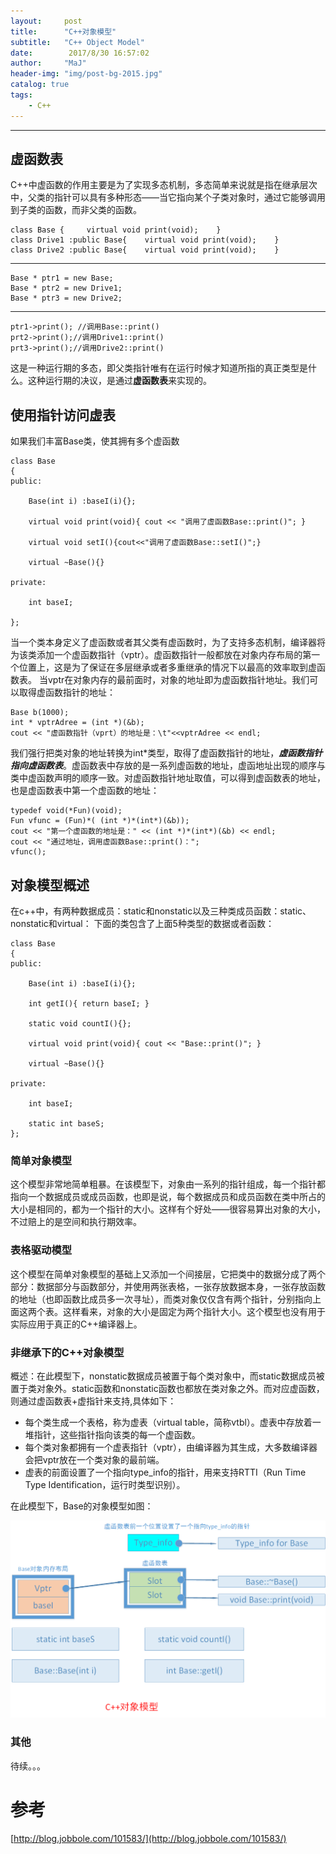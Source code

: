 ```yaml
---
layout:     post
title:      "C++对象模型"
subtitle:   "C++ Object Model"
date:        2017/8/30 16:57:02 
author:     "MaJ"
header-img: "img/post-bg-2015.jpg"
catalog: true
tags:
    - C++
---
```

---
## 虚函数表

C++中虚函数的作用主要是为了实现多态机制，多态简单来说就是指在继承层次中，父类的指针可以具有多种形态——当它指向某个子类对象时，通过它能够调用到子类的函数，而非父类的函数。

	class Base {     virtual void print(void);    }
	class Drive1 :public Base{    virtual void print(void);    }
	class Drive2 :public Base{    virtual void print(void);    }

---
	Base * ptr1 = new Base; 
	Base * ptr2 = new Drive1;  
	Base * ptr3 = new Drive2;

---

	ptr1->print(); //调用Base::print()
	prt2->print();//调用Drive1::print()
	prt3->print();//调用Drive2::print()

这是一种运行期的多态，即父类指针唯有在运行时候才知道所指的真正类型是什么。这种运行期的决议，是通过**虚函数表**来实现的。

## 使用指针访问虚表
如果我们丰富Base类，使其拥有多个虚函数

	class Base
	{
	public:
	 
	    Base(int i) :baseI(i){};
	
	    virtual void print(void){ cout << "调用了虚函数Base::print()"; }
	
	    virtual void setI(){cout<<"调用了虚函数Base::setI()";}
	
	    virtual ~Base(){}
	 
	private:
	 
	    int baseI;
	
	};

当一个类本身定义了虚函数或者其父类有虚函数时，为了支持多态机制，编译器将为该类添加一个虚函数指针（vptr）。虚函数指针一般都放在对象内存布局的第一个位置上，这是为了保证在多层继承或者多重继承的情况下以最高的效率取到虚函数表。
当vptr在对象内存的最前面时，对象的地址即为虚函数指针地址。我们可以取得虚函数指针的地址：

	Base b(1000);
	int * vptrAdree = (int *)(&b);  
	cout << "虚函数指针（vprt）的地址是：\t"<<vptrAdree << endl;
我们强行把类对象的地址转换为int*类型，取得了虚函数指针的地址，***虚函数指针指向虚函数表***。虚函数表中存放的是一系列虚函数的地址，虚函地址出现的顺序与类中虚函数声明的顺序一致。对虚函数指针地址取值，可以得到虚函数表的地址，也是虚函数表中第一个虚函数的地址：

 	typedef void(*Fun)(void);
    Fun vfunc = (Fun)*( (int *)*(int*)(&b));
    cout << "第一个虚函数的地址是：" << (int *)*(int*)(&b) << endl;
    cout << "通过地址，调用虚函数Base::print()：";
    vfunc();

## 对象模型概述
在c++中，有两种数据成员：static和nonstatic以及三种类成员函数：static、nonstatic和virtual：
下面的类包含了上面5种类型的数据或者函数：


	class Base
	{
	public:
	 
	    Base(int i) :baseI(i){};
	  
	    int getI(){ return baseI; }
	 
	    static void countI(){};
	 
	    virtual void print(void){ cout << "Base::print()"; }
	 
	    virtual ~Base(){}
	 
	private:
	 
	    int baseI;
	 
	    static int baseS;
	};

### 简单对象模型

这个模型非常地简单粗暴。在该模型下，对象由一系列的指针组成，每一个指针都指向一个数据成员或成员函数，也即是说，每个数据成员和成员函数在类中所占的大小是相同的，都为一个指针的大小。这样有个好处——很容易算出对象的大小，不过赔上的是空间和执行期效率。

### 表格驱动模型

这个模型在简单对象模型的基础上又添加一个间接层，它把类中的数据分成了两个部分：数据部分与函数部分，并使用两张表格，一张存放数据本身，一张存放函数的地址（也即函数比成员多一次寻址），而类对象仅仅含有两个指针，分别指向上面这两个表。这样看来，对象的大小是固定为两个指针大小。这个模型也没有用于实际应用于真正的C++编译器上。

### 非继承下的C++对象模型
概述：在此模型下，nonstatic数据成员被置于每个类对象中，而static数据成员被置于类对象外。static函数和nonstatic函数也都放在类对象之外。而对应虚函数，则通过虚函数表+虚指针来支持,具体如下：
- 每个类生成一个表格，称为虚表（virtual table，简称vtbl）。虚表中存放着一堆指针，这些指针指向该类的每一个虚函数。
- 每个类对象都拥有一个虚表指针（vptr），由编译器为其生成，大多数编译器会把vptr放在一个类对象的最前端。
- 虚表的前面设置了一个指向type_info的指针，用来支持RTTI（Run Time Type Identification，运行时类型识别）。

在此模型下，Base的对象模型如图：

![img](/img/objectmodel.png)

### 其他
待续。。。

# 参考
[http://blog.jobbole.com/101583/](http://blog.jobbole.com/101583/)
